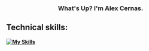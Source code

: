 <div align="center">
   <h3>What's Up? I'm <b>Alex Cernas<b>.</h3>
</div>

## Technical skills:
[![My Skills](https://skillicons.dev/icons?i=react,nodejs,mongodb,js,html,css)](https://skillicons.dev)
